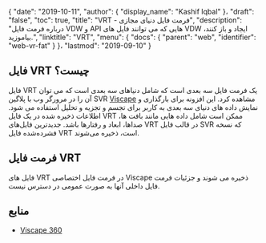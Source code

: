 {
  "date": "2019-10-11",
  "author": {
    "display_name": "Kashif Iqbal"
}،
  "draft": "false",
  "toc": true,
  "title": "VRT - فرمت فایل دنیای مجازی",
  "description": "درباره فرمت فایل VDW و API هایی که می توانند فایل های VDW ایجاد و باز کنند، بیاموزید.",
  "linktitle": "VRT",
  "menu": {
    "docs": {
      "parent": "web",
      "identifier": "web-vr-fat"
}
}،
  "lastmod": "2019-09-10"
}

## فایل VRT چیست؟

فایل VRT یک فرمت فایل سه بعدی است که شامل دنیاهای سه بعدی است که می توان آن را در مرورگر وب با پلاگین SVR [Viscape](https://www.viscape360.com/) مشاهده کرد. این افزونه برای بارگذاری و نمایش داده های دنیای سه بعدی به کاربر برای تجسم و تجزیه و تحلیل استفاده می شود. اطلاعات ذخیره شده در یک فایل VRT ممکن است شامل داده هایی مانند بافت ها، صداها، ابعاد و رفتارها باشد. جدیدترین فایل‌های VRT در قالب فایل SVR که نسخه فشرده‌شده فایل VRT است، ذخیره می‌شوند.

## فرمت فایل VRT

فایل های VRT در فرمت فایل اختصاصی Viscape ذخیره می شوند و جزئیات فرمت فایل داخلی آنها به صورت عمومی در دسترس نیست.

## منابع

 * [Viscape 360](https://www.viscape360.com/)

